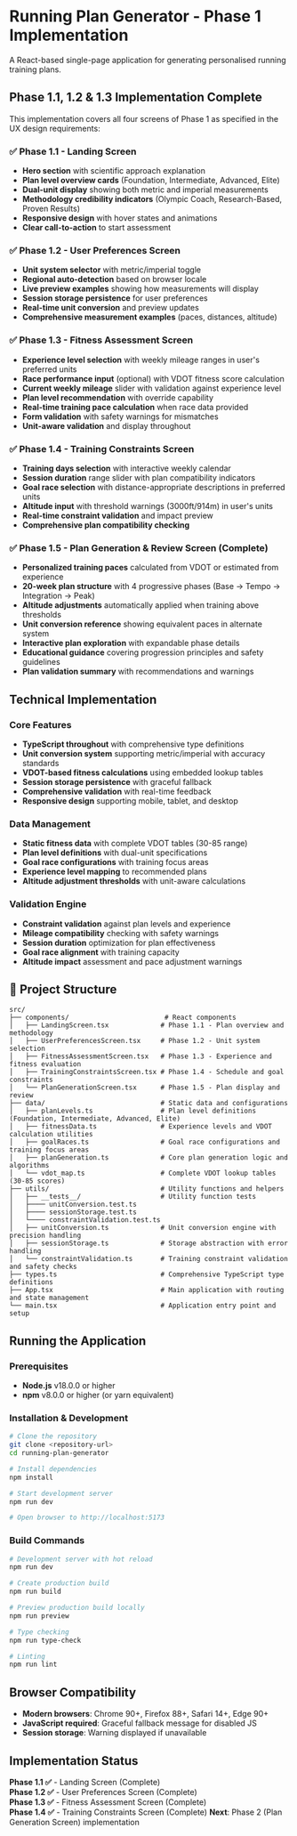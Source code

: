 # Running Plan Generator - Phase 1 Implementation

A React-based single-page application for generating personalised running training plans.

## Phase 1.1, 1.2 & 1.3 Implementation Complete

This implementation covers all four screens of Phase 1 as specified in the UX design requirements:

### ✅ Phase 1.1 - Landing Screen
- **Hero section** with scientific approach explanation
- **Plan level overview cards** (Foundation, Intermediate, Advanced, Elite)
- **Dual-unit display** showing both metric and imperial measurements
- **Methodology credibility indicators** (Olympic Coach, Research-Based, Proven Results)
- **Responsive design** with hover states and animations
- **Clear call-to-action** to start assessment

### ✅ Phase 1.2 - User Preferences Screen
- **Unit system selector** with metric/imperial toggle
- **Regional auto-detection** based on browser locale
- **Live preview examples** showing how measurements will display
- **Session storage persistence** for user preferences
- **Real-time unit conversion** and preview updates
- **Comprehensive measurement examples** (paces, distances, altitude)

### ✅ Phase 1.3 - Fitness Assessment Screen
- **Experience level selection** with weekly mileage ranges in user's preferred units
- **Race performance input** (optional) with VDOT fitness score calculation
- **Current weekly mileage** slider with validation against experience level
- **Plan level recommendation** with override capability
- **Real-time training pace calculation** when race data provided
- **Form validation** with safety warnings for mismatches
- **Unit-aware validation** and display throughout

### ✅ Phase 1.4 - Training Constraints Screen
- **Training days selection** with interactive weekly calendar
- **Session duration** range slider with plan compatibility indicators
- **Goal race selection** with distance-appropriate descriptions in preferred units
- **Altitude input** with threshold warnings (3000ft/914m) in user's units
- **Real-time constraint validation** and impact preview
- **Comprehensive plan compatibility checking**

### ✅ Phase 1.5 - Plan Generation & Review Screen (Complete)
- **Personalized training paces** calculated from VDOT or estimated from experience
- **20-week plan structure** with 4 progressive phases (Base → Tempo → Integration → Peak)
- **Altitude adjustments** automatically applied when training above thresholds
- **Unit conversion reference** showing equivalent paces in alternate system
- **Interactive plan exploration** with expandable phase details
- **Educational guidance** covering progression principles and safety guidelines
- **Plan validation summary** with recommendations and warnings

## Technical Implementation

### Core Features
- **TypeScript throughout** with comprehensive type definitions
- **Unit conversion system** supporting metric/imperial with accuracy standards
- **VDOT-based fitness calculations** using embedded lookup tables
- **Session storage persistence** with graceful fallback
- **Comprehensive validation** with real-time feedback
- **Responsive design** supporting mobile, tablet, and desktop

### Data Management
- **Static fitness data** with complete VDOT tables (30-85 range)
- **Plan level definitions** with dual-unit specifications
- **Goal race configurations** with training focus areas
- **Experience level mapping** to recommended plans
- **Altitude adjustment thresholds** with unit-aware calculations

### Validation Engine
- **Constraint validation** against plan levels and experience
- **Mileage compatibility** checking with safety warnings
- **Session duration** optimization for plan effectiveness
- **Goal race alignment** with training capacity
- **Altitude impact** assessment and pace adjustment warnings

## 📁 Project Structure

```
src/
├── components/                        # React components
│   ├── LandingScreen.tsx             # Phase 1.1 - Plan overview and methodology
│   ├── UserPreferencesScreen.tsx     # Phase 1.2 - Unit system selection
│   ├── FitnessAssessmentScreen.tsx   # Phase 1.3 - Experience and fitness evaluation
│   ├── TrainingConstraintsScreen.tsx # Phase 1.4 - Schedule and goal constraints
│   └── PlanGenerationScreen.tsx      # Phase 1.5 - Plan display and review
├── data/                             # Static data and configurations
│   ├── planLevels.ts                 # Plan level definitions (Foundation, Intermediate, Advanced, Elite)
│   ├── fitnessData.ts                # Experience levels and VDOT calculation utilities
│   ├── goalRaces.ts                  # Goal race configurations and training focus areas
│   ├── planGeneration.ts             # Core plan generation logic and algorithms
│   └── vdot_map.ts                   # Complete VDOT lookup tables (30-85 scores)
├── utils/                            # Utility functions and helpers
│   ├── __tests__/                    # Utility function tests
│   ├──── unitConversion.test.ts
│   ├──── sessionStorage.test.ts
│   └──── constraintValidation.test.ts
│   ├── unitConversion.ts             # Unit conversion engine with precision handling
│   ├── sessionStorage.ts             # Storage abstraction with error handling
│   └── constraintValidation.ts       # Training constraint validation and safety checks
├── types.ts                          # Comprehensive TypeScript type definitions
├── App.tsx                           # Main application with routing and state management
└── main.tsx                          # Application entry point and setup
```

## Running the Application

### Prerequisites
- **Node.js** v18.0.0 or higher
- **npm** v8.0.0 or higher (or yarn equivalent)

### Installation & Development
```bash
# Clone the repository
git clone <repository-url>
cd running-plan-generator

# Install dependencies
npm install

# Start development server
npm run dev

# Open browser to http://localhost:5173
```

### Build Commands
```bash
# Development server with hot reload
npm run dev

# Create production build
npm run build

# Preview production build locally
npm run preview

# Type checking
npm run type-check

# Linting
npm run lint
```


## Browser Compatibility

- **Modern browsers**: Chrome 90+, Firefox 88+, Safari 14+, Edge 90+
- **JavaScript required**: Graceful fallback message for disabled JS
- **Session storage**: Warning displayed if unavailable

## Implementation Status

**Phase 1.1 ✅** - Landing Screen (Complete)  
**Phase 1.2 ✅** - User Preferences Screen (Complete)  
**Phase 1.3 ✅** - Fitness Assessment Screen (Complete)  
**Phase 1.4 ✅** - Training Constraints Screen (Complete)
**Next**: Phase 2 (Plan Generation Screen) implementation
